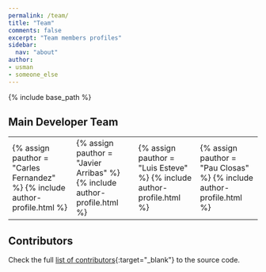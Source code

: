 ```yaml
---
permalink: /team/
title: "Team"
comments: false
excerpt: "Team members profiles"
sidebar:
  nav: "about"
author:
- usman
- someone_else
---
```

{% include base_path %}


## Main Developer Team

<html> <body > <table>
 <tr>
     <td id="authortable">  
        {% assign pauthor = "Carles Fernandez" %}
        {% include author-profile.html %}
     </td>
     <td id="authortable">
        {% assign pauthor = "Javier Arribas" %}
        {% include author-profile.html %}
     </td>
     <td id="authortable">
        {% assign pauthor = "Luis Esteve" %}
        {% include author-profile.html %}
    </td>
    <td id="authortable">
    {% assign pauthor = "Pau Closas" %}
    {% include author-profile.html %}
   </td>
  </tr>
</table> </body> </html>


## Contributors


Check the full [list of contributors](https://github.com/gnss-sdr/gnss-sdr/graphs/contributors){:target="_blank"} to the source code.
